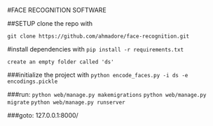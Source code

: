 #FACE RECOGNITION SOFTWARE

##SETUP
clone the repo with

```git clone https://github.com/ahmadore/face-recognition.git```

#install dependencies with 
    ```pip install -r requirements.txt```

    create an empty folder called 'ds'
###initialize the project with
    ```python encode_faces.py -i ds -e encodings.pickle```
 
###run: 
    ```python web/manage.py makemigrations```
    ```python web/manage.py migrate```
    ```python web/manage.py runserver```

###goto: 
    127.0.0.1:8000/
